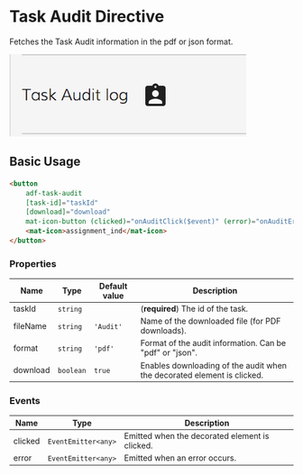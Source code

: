 # Task Audit Directive

Fetches the Task Audit information in the pdf or json format.

![adf-task-audit-directive](docassets/images/adf-task-audit-directive.png)

## Basic Usage

```html
<button
    adf-task-audit
    [task-id]="taskId"
    [download]="download"
    mat-icon-button (clicked)="onAuditClick($event)" (error)="onAuditError($event)" >
    <mat-icon>assignment_ind</mat-icon>
</button>
```

### Properties

| Name | Type | Default value | Description |
| ---- | ---- | ------------- | ----------- |
| taskId | `string` |  | (**required**) The id of the task.  |
| fileName | `string` | `'Audit'` | Name of the downloaded file (for PDF downloads).  |
| format | `string` | `'pdf'` | Format of the audit information. Can be "pdf" or "json".  |
| download | `boolean` | `true` | Enables downloading of the audit when the decorated element is clicked.  |

### Events

| Name | Type | Description |
| ---- | ---- | ----------- |
| clicked | `EventEmitter<any>` | Emitted when the decorated element is clicked.  |
| error | `EventEmitter<any>` | Emitted when an error occurs.  |
